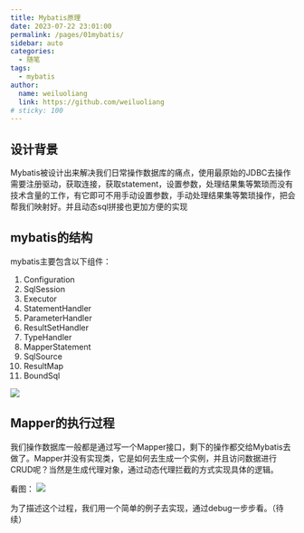 ```yaml
---
title: Mybatis原理
date: 2023-07-22 23:01:00
permalink: /pages/01mybatis/
sidebar: auto
categories:
  - 随笔
tags:
  - mybatis
author: 
  name: weiluoliang
  link: https://github.com/weiluoliang
# sticky: 100
---
```


## 设计背景
Mybatis被设计出来解决我们日常操作数据库的痛点，使用最原始的JDBC去操作需要注册驱动，获取连接，获取statement，设置参数，处理结果集等繁琐而没有技术含量的工作，有它即可不用手动设置参数，手动处理结果集等繁琐操作，把会帮我们映射好。并且动态sql拼接也更加方便的实现


## mybatis的结构

mybatis主要包含以下组件：
1. Configuration 
2. SqlSession
3. Executor 
4. StatementHandler
5. ParameterHandler
6. ResultSetHandler
7. TypeHandler 
8. MapperStatement
9. SqlSource
10. ResultMap
11. BoundSql 

![](https://wll01.oss-cn-hongkong.aliyuncs.com/blog/01mybatis-01.png)

## Mapper的执行过程

我们操作数据库一般都是通过写一个Mapper接口，剩下的操作都交给Mybatis去做了。Mapper并没有实现类，它是如何去生成一个实例，并且访问数据进行CRUD呢？当然是生成代理对象，通过动态代理拦截的方式实现具体的逻辑。

看图：
![](https://wll01.oss-cn-hongkong.aliyuncs.com/blog/01mybatis-02.png)


为了描述这个过程，我们用一个简单的例子去实现，通过debug一步步看。（待续）
